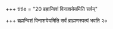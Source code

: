 +++
title = "20 ब्रह्मन्विशं विनाशयेयमिति सर्वम्"

+++
ब्रह्मन्विशं विनाशयेयमिति सर्वं ब्राह्मणस्पत्यं भवति २०